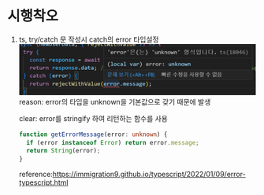 # 시행착오

1. ts, try/catch 문 작성시 catch의 error 타입설정
   ![Alt text](image.png)
   reason: error의 타입을 unknown을 기본값으로 갖기 때문에 발생

   clear: error를 stringify 하여 리턴하는 함수를 사용

   ```typescript
   function getErrorMessage(error: unknown) {
     if (error instanceof Error) return error.message;
     return String(error);
   }
   ```

   reference:https://immigration9.github.io/typescript/2022/01/09/error-typescript.html
